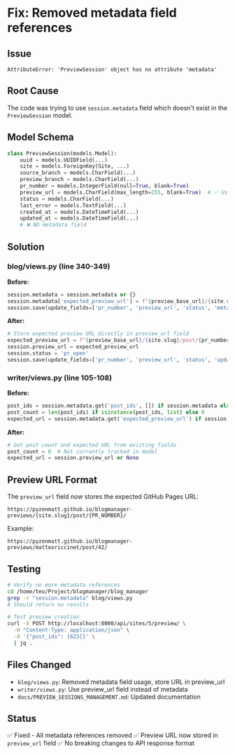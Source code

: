 # Fix: Removed metadata field references

## Issue
```
AttributeError: 'PreviewSession' object has no attribute 'metadata'
```

## Root Cause
The code was trying to use `session.metadata` field which doesn't exist in the `PreviewSession` model.

## Model Schema
```python
class PreviewSession(models.Model):
    uuid = models.UUIDField(...)
    site = models.ForeignKey(Site, ...)
    source_branch = models.CharField(...)
    preview_branch = models.CharField(...)
    pr_number = models.IntegerField(null=True, blank=True)
    preview_url = models.CharField(max_length=255, blank=True)  # ✅ Use this
    status = models.CharField(...)
    last_error = models.TextField(...)
    created_at = models.DateTimeField(...)
    updated_at = models.DateTimeField(...)
    # ❌ NO metadata field
```

## Solution

### blog/views.py (line 340-349)
**Before:**
```python
session.metadata = session.metadata or {}
session.metadata['expected_preview_url'] = f"{preview_base_url}/{site.slug}/post/{pr_number}/"
session.save(update_fields=['pr_number', 'preview_url', 'status', 'metadata', 'updated_at'])
```

**After:**
```python
# Store expected preview URL directly in preview_url field
expected_preview_url = f"{preview_base_url}/{site.slug}/post/{pr_number}/"
session.preview_url = expected_preview_url
session.status = 'pr_open'
session.save(update_fields=['pr_number', 'preview_url', 'status', 'updated_at'])
```

### writer/views.py (line 105-108)
**Before:**
```python
post_ids = session.metadata.get('post_ids', []) if session.metadata else []
post_count = len(post_ids) if isinstance(post_ids, list) else 0
expected_url = session.metadata.get('expected_preview_url') if session.metadata else None
```

**After:**
```python
# Get post count and expected URL from existing fields
post_count = 0  # Not currently tracked in model
expected_url = session.preview_url or None
```

## Preview URL Format
The `preview_url` field now stores the expected GitHub Pages URL:
```
https://pyzenmatt.github.io/blogmanager-previews/{site.slug}/post/{PR_NUMBER}/
```

Example:
```
https://pyzenmatt.github.io/blogmanager-previews/matteoriccinet/post/42/
```

## Testing
```bash
# Verify no more metadata references
cd /home/teo/Project/blogmanager/blog_manager
grep -r "session.metadata" blog/views.py
# Should return no results

# Test preview creation
curl -X POST http://localhost:8000/api/sites/5/preview/ \
  -H "Content-Type: application/json" \
  -d '{"post_ids": [623]}' \
  | jq .
```

## Files Changed
- `blog/views.py`: Removed metadata field usage, store URL in preview_url
- `writer/views.py`: Use preview_url field instead of metadata
- `docs/PREVIEW_SESSIONS_MANAGEMENT.md`: Updated documentation

## Status
✅ Fixed - All metadata references removed
✅ Preview URL now stored in `preview_url` field
✅ No breaking changes to API response format

